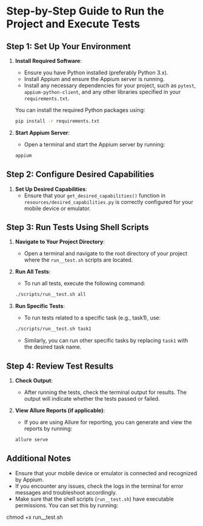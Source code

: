 # Step-by-Step Guide to Run the Project and Execute Tests

## Step 1: Set Up Your Environment

1. **Install Required Software**:
   - Ensure you have Python installed (preferably Python 3.x).
   - Install Appium and ensure the Appium server is running.
   - Install any necessary dependencies for your project, such as `pytest`, `appium-python-client`, and any other libraries specified in your `requirements.txt`.

   You can install the required Python packages using:
   ```bash
   pip install -r requirements.txt
   ```

2. **Start Appium Server**:
   - Open a terminal and start the Appium server by running:
   ```bash
   appium
   ```

## Step 2: Configure Desired Capabilities

1. **Set Up Desired Capabilities**:
   - Ensure that your `get_desired_capabilities()` function in `resources/desired_capabilities.py` is correctly configured for your mobile device or emulator.

## Step 3: Run Tests Using Shell Scripts

1. **Navigate to Your Project Directory**:
   - Open a terminal and navigate to the root directory of your project where the `run__test.sh` scripts are located.

2. **Run All Tests**:
   - To run all tests, execute the following command:
   ```bash
   ./scripts/run__test.sh all
   ```

3. **Run Specific Tests**:
   - To run tests related to a specific task (e.g., task1), use:
   ```bash
   ./scripts/run__test.sh task1
   ```

   - Similarly, you can run other specific tasks by replacing `task1` with the desired task name.

## Step 4: Review Test Results

1. **Check Output**:
   - After running the tests, check the terminal output for results. The output will indicate whether the tests passed or failed.

2. **View Allure Reports (if applicable)**:
   - If you are using Allure for reporting, you can generate and view the reports by running:
   ```bash
   allure serve
   ```

## Additional Notes

- Ensure that your mobile device or emulator is connected and recognized by Appium.
- If you encounter any issues, check the logs in the terminal for error messages and troubleshoot accordingly.
- Make sure that the shell scripts (`run__test.sh`) have executable permissions. You can set this by running:

chmod +x run__test.sh
```
```
